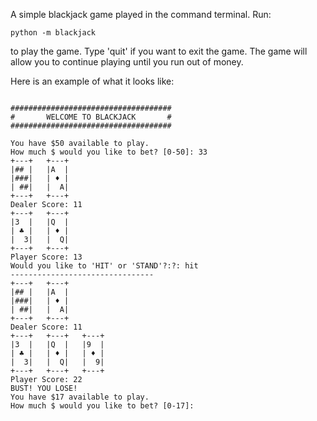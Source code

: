 A simple blackjack game played in the command terminal. Run:
```
python -m blackjack
```
to play the game. Type 'quit' if you want to exit the game. The game will allow 
you to continue playing until you run out of money.

Here is an example of what it looks like:
```

####################################
#       WELCOME TO BLACKJACK       #
####################################

You have $50 available to play.
How much $ would you like to bet? [0-50]: 33
+---+   +---+
|## |   |A  |
|###|   | ♦ |
| ##|   |  A|
+---+   +---+
Dealer Score: 11
+---+   +---+
|3  |   |Q  |
| ♣ |   | ♦ |
|  3|   |  Q|
+---+   +---+
Player Score: 13
Would you like to 'HIT' or 'STAND'?:?: hit
--------------------------------
+---+   +---+
|## |   |A  |
|###|   | ♦ |
| ##|   |  A|
+---+   +---+
Dealer Score: 11
+---+   +---+   +---+
|3  |   |Q  |   |9  |
| ♣ |   | ♦ |   | ♦ |
|  3|   |  Q|   |  9|
+---+   +---+   +---+
Player Score: 22
BUST! YOU LOSE!
You have $17 available to play.
How much $ would you like to bet? [0-17]:
```
